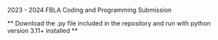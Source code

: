 2023 - 2024 FBLA Coding and Programming Submission

** Download the .py file included in the repository and run with python version 3.11+ installed **
